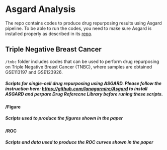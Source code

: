 # Asgard Analysis

The repo contains codes to produce drug repurposing results using Asgard pipeline. 
To be able to run the codes, you need to make sure Asgard is installed properly
as described in its [repo](https://github.com/lanagarmire/Asgard). 

## Triple Negative Breast Cancer

`/tnbc` folder includes codes that can be used to perform drug repurposing
on Triple Negative Breast Cancer (TNBC), where samples are obtained GSE113197
and GSE123926. 

##### Scripts for single-cell drug repurposing using ASGARD. Please follow the instruction here: https://github.com/lanagarmire/Asgard to install ASGARD and perpare Drug Referecne Library before runing these scripts. 

#### /Figure
##### Scripts used to produce the figures shown in the paper

#### /ROC
##### Scripts and data used to produce the ROC curves shown in the paper


